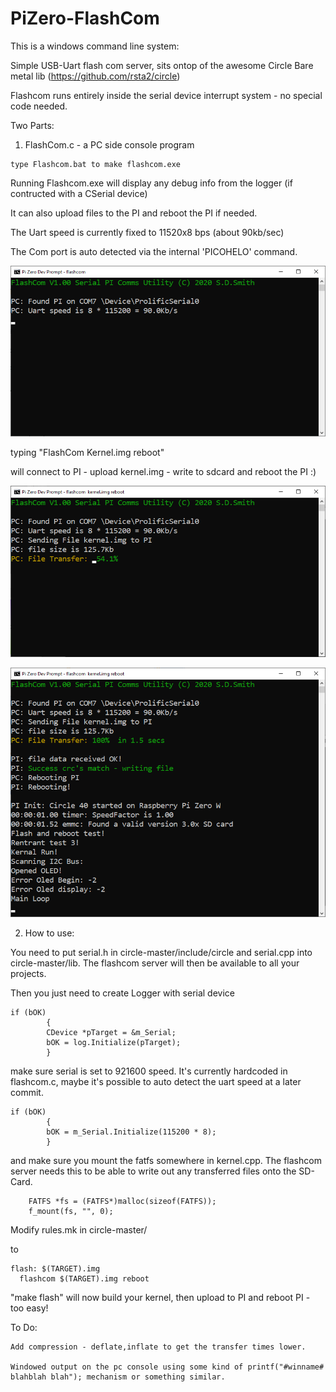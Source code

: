 # PiZero-FlashCom

This is a windows command line system:

Simple USB-Uart flash com server, sits ontop of the awesome Circle Bare metal lib (https://github.com/rsta2/circle)

Flashcom runs entirely inside the serial device interrupt system - no special code needed.

Two Parts:


1) FlashCom.c - a PC side console program

```
type Flashcom.bat to make flashcom.exe
```

Running Flashcom.exe will display any debug info from the logger (if contructed with a CSerial device)

It can also upload files to the PI and reboot the PI if needed.

The Uart speed is currently fixed to 11520x8 bps (about 90kb/sec)

The Com port is auto detected via the internal 'PICOHELO' command.

![](./Images/FC_Connect.png)

typing "FlashCom Kernel.img reboot"

will connect to PI - upload kernel.img - write to sdcard and reboot the PI :)

![](./Images/FC_Uploading.png)

![](./Images/FC_Rebot.png)

2) How to use:

You need to put serial.h in circle-master/include/circle and serial.cpp into circle-master/lib. The flashcom server will then be available to all your projects.

Then you just need to create Logger with serial device
```
if (bOK)
		{
		CDevice *pTarget = &m_Serial;
		bOK = log.Initialize(pTarget);
		}
```

make sure serial is set to 921600 speed. It's currently hardcoded in flashcom.c, maybe it's possible to auto detect the uart speed at a later commit. 
```
if (bOK)
		{
		bOK = m_Serial.Initialize(115200 * 8);
		}
```

and make sure you mount the fatfs somewhere in kernel.cpp. The flashcom server needs this to be able to write out any transferred files
onto the SD-Card.
```
	FATFS *fs = (FATFS*)malloc(sizeof(FATFS)); 
	f_mount(fs, "", 0);
```



  
  Modify rules.mk in circle-master/
  
  to
  ```
  flash: $(TARGET).img
	flashcom $(TARGET).img reboot
```	
  
  
  "make flash" will now build your kernel, then upload to PI and reboot PI - too easy!

  
  To Do:
  ```
  Add compression - deflate,inflate to get the transfer times lower.
  
  Windowed output on the pc console using some kind of printf("#winname# blahblah blah"); mechanism or something similar.
  ```

